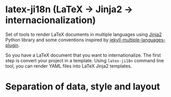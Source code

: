 # latex-ji18n (LaTeX -> Jinja2 -> internacionalization)

Set of tools to render LaTeX documents in multiple languages using
 [Jinja2][jinja2-link] Python library and some conventions inspired by
 [jekyll-multiple-languages-plugin][jekyll-multiple-languages-plugin-link].

So you have a LaTeX document that you want to internationalize. The first step
 is convert your project in a template. Using `latex-ji18n` command line tool,
 you can render YAML files into LaTeX Jinja2 templates.

# Separation of data, style and layout
 
[jinja2-link]: https://jinja.palletsprojects.com
[jekyll-multiple-languages-plugin-link]: https://github.com/kurtsson/jekyll-multiple-languages-plugin